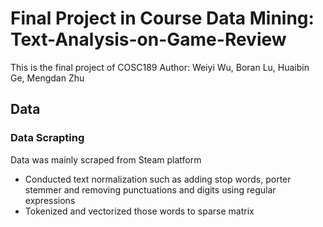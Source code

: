 # Final Project in Course Data Mining: Text-Analysis-on-Game-Review
This is the final project of COSC189
Author: Weiyi Wu, Boran Lu, Huaibin Ge, Mengdan Zhu
## Data
### Data Scrapting
Data was mainly scraped from Steam platform
* Conducted text normalization such as adding stop words, porter stemmer and removing punctuations and digits using regular expressions
* Tokenized and vectorized those words to sparse matrix
